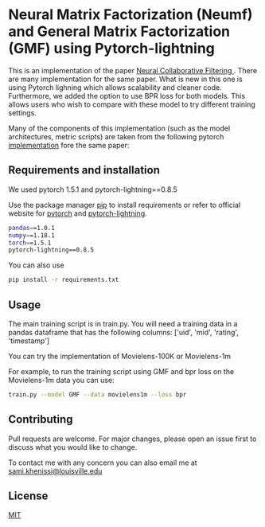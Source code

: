 # Neural Matrix Factorization (Neumf) and General Matrix Factorization (GMF) using Pytorch-lightning

This is an implementation of the paper [Neural Collaborative Filtering
](https://dl.acm.org/doi/10.1145/3038912.3052569). There are many implementation for the same paper. What is new in this one is using Pytorch lighning which allows scalability and cleaner code. Furthermore, we added the option to use BPR loss for both models. This allows users who wish to compare with these model to try different training settings.

Many of the components of this implementation (such as the model architectures, metric scripts) are taken from the following pytorch [implementation](https://github.com/yihong-chen/neural-collaborative-filtering) fore the same paper:



## Requirements and installation
We used pytorch 1.5.1 and pytorch-lightning==0.8.5

Use the package manager [pip](https://pip.pypa.io/en/stable/) to install requirements or refer to official website for [pytorch](https://pytorch.org/) and [pytorch-lightning](https://github.com/PytorchLightning/pytorch-lightning).

```bash
pandas==1.0.1
numpy==1.18.1
torch==1.5.1
pytorch-lightning==0.8.5
```
You can also use  
```bash
pip install -r requirements.txt
```

## Usage

The main training script is in train.py. You will need a training data in a pandas dataframe that has the following columns:  ['uid', 'mid', 'rating', 'timestamp']

You can try the implementation of Movielens-100K or Movielens-1m

For example, to run the training script using GMF and bpr loss on the Movielens-1m data you can use:

```bash
train.py --model GMF --data movielens1m --loss bpr 
```

## Contributing
Pull requests are welcome. For major changes, please open an issue first to discuss what you would like to change.

To contact me with any concern you can also email me at sami.khenissi@louisville.edu
## License
[MIT](https://choosealicense.com/licenses/mit/)